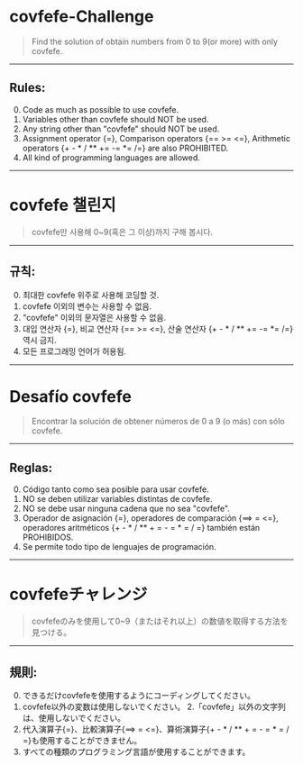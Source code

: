 # covfefe-Challenge
 > Find the solution of obtain numbers from 0 to 9(or more) with only covfefe.
---

Rules:
----------
 0. Code as much as possible to use covfefe.
 1. Variables other than covfefe should NOT be used.
 2. Any string other than "covfefe" should NOT be used.
 3. Assignment operator {=}, Comparison operators {== >= <=}, Arithmetic operators {+ - * / \** += -= *= /=} are also PROHIBITED.
 4. All kind of programming languages are allowed.


----------
# covfefe 챌린지
 > covfefe만 사용해 0~9(혹은 그 이상)까지 구해 봅시다.
---

규칙:
----------
 0. 최대한 covfefe 위주로 사용해 코딩할 것.
 1. covfefe 이외의 변수는 사용할 수 없음.
 2. "covfefe" 이외의 문자열은 사용할 수 없음.
 3. 대입 연산자 {=}, 비교 연산자 {== >= <=}, 산술 연산자 {+ - * / \** += -= *= /=} 역시 금지.
 4. 모든 프로그래밍 언어가 허용됨.


----------
# Desafío covfefe

 > Encontrar la solución de obtener números de 0 a 9 (o más) con sólo covfefe.
---

Reglas:
----------
 0. Código tanto como sea posible para usar covfefe.
 1. NO se deben utilizar variables distintas de covfefe.
 2. NO se debe usar ninguna cadena que no sea "covfefe".
 3. Operador de asignación {=}, operadores de comparación {==> = <=}, operadores aritméticos {+ - * / \** + = - = * = / =} también están PROHIBIDOS.
 4. Se permite todo tipo de lenguajes de programación.
 

----------
# covfefeチャレンジ

 > covfefeのみを使用して0~9（またはそれ以上）の数値を取得する方法を見つける。
---

規則:
----------
 0. できるだけcovfefeを使用するようにコーディングしてください。
 1. covfefe以外の変数は使用しないでください。
 2.「covfefe」以外の文字列は、使用しないでください。
 3. 代入演算子{=}、比較演算子{==> = <=}、算術演算子{+ - * / \** + = - = * = / =}も使用することができません。
 4. すべての種類のプログラミング言語が使用することができます。

